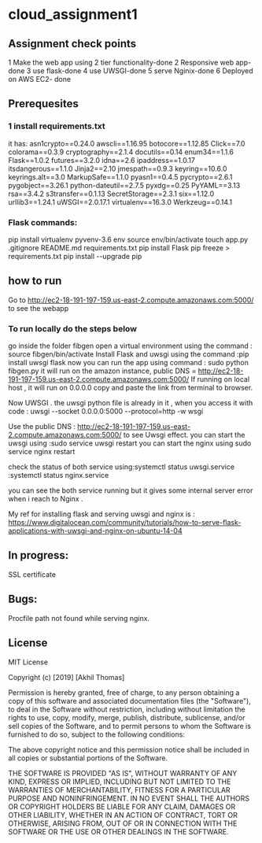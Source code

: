 # cloud_assignment1
## Assignment check points
1 Make the web app using 2 tier functionality-done
2 Responsive web app-done
3 use flask-done
4 use UWSGI-done
5 serve Nginix-done
6 Deployed on AWS EC2- done
## Prerequesites
### 1 install requirements.txt
it has: 
asn1crypto==0.24.0
awscli==1.16.95
botocore==1.12.85
Click==7.0
colorama==0.3.9
cryptography==2.1.4
docutils==0.14
enum34==1.1.6
Flask==1.0.2
futures==3.2.0
idna==2.6
ipaddress==1.0.17
itsdangerous==1.1.0
Jinja2==2.10
jmespath==0.9.3
keyring==10.6.0
keyrings.alt==3.0
MarkupSafe==1.1.0
pyasn1==0.4.5
pycrypto==2.6.1
pygobject==3.26.1
python-dateutil==2.7.5
pyxdg==0.25
PyYAML==3.13
rsa==3.4.2
s3transfer==0.1.13
SecretStorage==2.3.1
six==1.12.0
urllib3==1.24.1
uWSGI==2.0.17.1
virtualenv==16.3.0
Werkzeug==0.14.1

### Flask commands:
pip install virtualenv
pyvenv-3.6 env
source env/bin/activate
touch app.py .gitignore README.md requirements.txt
pip install Flask
pip freeze > requirements.txt
pip install --upgrade pip

## how to run
Go to  http://ec2-18-191-197-159.us-east-2.compute.amazonaws.com:5000/ to see the webapp

### To run locally do the steps below
go inside the folder fibgen
open a virtual environment using the command : source fibgen/bin/activate
Install Flask and uwsgi using the command :pip install uwsgi flask
now you can run the app using command : sudo python fibgen.py
it will run on the amazon instance, public DNS = http://ec2-18-191-197-159.us-east-2.compute.amazonaws.com:5000/
If running on local host , it will run on 0.0.0.0 copy and paste the link from terminal to browser.

Now UWSGI . the uwsgi python file is already in it , when you access it with code : uwsgi --socket 0.0.0.0:5000 --protocol=http -w wsgi

Use the public DNS : http://ec2-18-191-197-159.us-east-2.compute.amazonaws.com:5000/
to see Uwsgi effect.
you can start the uwsgi using :sudo service uwsgi restart
you can start the nginx using   sudo service nginx restart

check the status of both service using:systemctl status uwsgi.service
                                      :systemctl status nginx.service
                                      
you can see the both service running but it gives some internal server error when i reach to Nginx .

My ref for installing flask and serving uwsgi and nginx is : https://www.digitalocean.com/community/tutorials/how-to-serve-flask-applications-with-uwsgi-and-nginx-on-ubuntu-14-04

## In progress:
SSL certificate 

## Bugs:
Procfile path not found while serving nginx.

## License

MIT License

Copyright (c) [2019] [Akhil Thomas]

Permission is hereby granted, free of charge, to any person obtaining a copy of this software and associated documentation files (the "Software"), to deal in the Software without restriction, including without limitation the rights to use, copy, modify, merge, publish, distribute, sublicense, and/or sell copies of the Software, and to permit persons to whom the Software is furnished to do so, subject to the following conditions:

The above copyright notice and this permission notice shall be included in all copies or substantial portions of the Software.

THE SOFTWARE IS PROVIDED "AS IS", WITHOUT WARRANTY OF ANY KIND, EXPRESS OR IMPLIED, INCLUDING BUT NOT LIMITED TO THE WARRANTIES OF MERCHANTABILITY, FITNESS FOR A PARTICULAR PURPOSE AND NONINFRINGEMENT. IN NO EVENT SHALL THE AUTHORS OR COPYRIGHT HOLDERS BE LIABLE FOR ANY CLAIM, DAMAGES OR OTHER LIABILITY, WHETHER IN AN ACTION OF CONTRACT, TORT OR OTHERWISE, ARISING FROM, OUT OF OR IN CONNECTION WITH THE SOFTWARE OR THE USE OR OTHER DEALINGS IN THE SOFTWARE.

